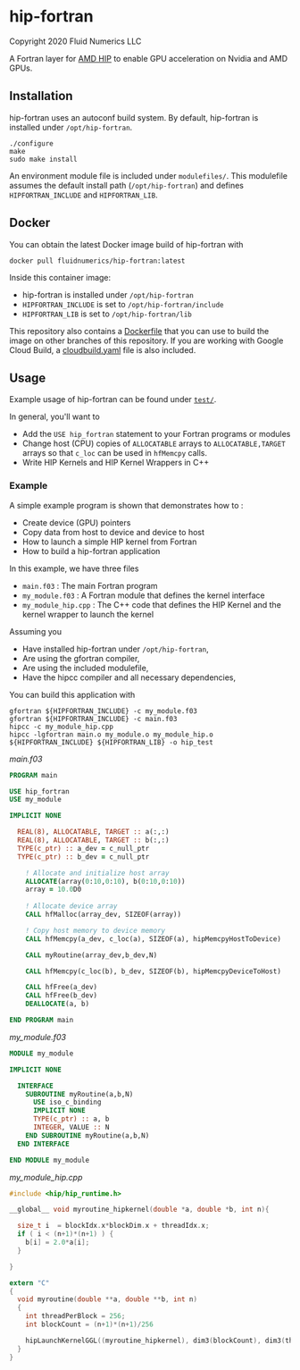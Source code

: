 # hip-fortran
Copyright 2020 Fluid Numerics LLC

A Fortran layer for [AMD HIP](https://github.com/ROCm-Developer-Tools/HIP) to enable GPU acceleration on Nvidia and AMD GPUs.

## Installation
hip-fortran uses an autoconf build system. By default, hip-fortran is installed under `/opt/hip-fortran`.
```
./configure
make
sudo make install
```
An environment module file is included under `modulefiles/`. This modulefile assumes the default install path (`/opt/hip-fortran`) and defines `HIPFORTRAN_INCLUDE` and `HIPFORTRAN_LIB`.

## Docker
You can obtain the latest Docker image build of hip-fortran with
```
docker pull fluidnumerics/hip-fortran:latest
```
Inside this container image: 
* hip-fortran is installed under `/opt/hip-fortran`
* `HIPFORTRAN_INCLUDE` is set to `/opt/hip-fortran/include`
* `HIPFORTRAN_LIB` is set to `/opt/hip-fortran/lib`

This repository also contains a [Dockerfile](./Dockerfile) that you can use to build the image on other branches of this repository.
If you are working with Google Cloud Build, a [cloudbuild.yaml](./cloudbuild.yaml) file is also included.

## Usage
Example usage of hip-fortran can be found under [`test/`](test/).

In general, you'll want to
* Add the `USE hip_fortran` statement to your Fortran programs or modules
* Change host (CPU) copies of `ALLOCATABLE` arrays to `ALLOCATABLE,TARGET` arrays so that `c_loc` can be used in `hfMemcpy` calls.
* Write HIP Kernels and HIP Kernel Wrappers in C++

### Example
A simple example program is shown that demonstrates how to : 
* Create device (GPU) pointers
* Copy data from host to device and device to host
* How to launch a simple HIP kernel from Fortran
* How to build a hip-fortran application

In this example, we have three files
* `main.f03` : The main Fortran program
* `my_module.f03` : A Fortran module that defines the kernel interface
* `my_module_hip.cpp` : The C++ code that defines the HIP Kernel and the kernel wrapper to launch the kernel

Assuming you
* Have installed hip-fortran under `/opt/hip-fortran`,
* Are using the gfortran compiler,
* Are using the included modulefile,
* Have the hipcc compiler and all necessary dependencies,
 
You can build this application with
```
gfortran ${HIPFORTRAN_INCLUDE} -c my_module.f03
gfortran ${HIPFORTRAN_INCLUDE} -c main.f03
hipcc -c my_module_hip.cpp
hipcc -lgfortran main.o my_module.o my_module_hip.o ${HIPFORTRAN_INCLUDE} ${HIPFORTRAN_LIB} -o hip_test 
```

*main.f03*
```fortran
PROGRAM main

USE hip_fortran
USE my_module

IMPLICIT NONE

  REAL(8), ALLOCATABLE, TARGET :: a(:,:)
  REAL(8), ALLOCATABLE, TARGET :: b(:,:)
  TYPE(c_ptr) :: a_dev = c_null_ptr
  TYPE(c_ptr) :: b_dev = c_null_ptr

    ! Allocate and initialize host array
    ALLOCATE(array(0:10,0:10), b(0:10,0:10))
    array = 10.0D0
 
    ! Allocate device array
    CALL hfMalloc(array_dev, SIZEOF(array))

    ! Copy host memory to device memory
    CALL hfMemcpy(a_dev, c_loc(a), SIZEOF(a), hipMemcpyHostToDevice)

    CALL myRoutine(array_dev,b_dev,N) 

    CALL hfMemcpy(c_loc(b), b_dev, SIZEOF(b), hipMemcpyDeviceToHost)

    CALL hfFree(a_dev)
    CALL hfFree(b_dev)
    DEALLOCATE(a, b)

END PROGRAM main
```
*my_module.f03*
```fortran
MODULE my_module

IMPLICIT NONE

  INTERFACE
    SUBROUTINE myRoutine(a,b,N)
      USE iso_c_binding
      IMPLICIT NONE
      TYPE(c_ptr) :: a, b
      INTEGER, VALUE :: N
    END SUBROUTINE myRoutine(a,b,N)
  END INTERFACE

END MODULE my_module
```

*my_module_hip.cpp*
```c
#include <hip/hip_runtime.h>

__global__ void myroutine_hipkernel(double *a, double *b, int n){

  size_t i  = blockIdx.x*blockDim.x + threadIdx.x;
  if ( i < (n+1)*(n+1) ) {
    b[i] = 2.0*a[i];
  }

}

extern "C"
{
  void myroutine(double **a, double **b, int n)
  {
    int threadPerBlock = 256;
    int blockCount = (n+1)*(n+1)/256 

    hipLaunchKernelGGL((myroutine_hipkernel), dim3(blockCount), dim3(threadPerBlock, 0, 0, *a, *b, n);
  }
}
```
